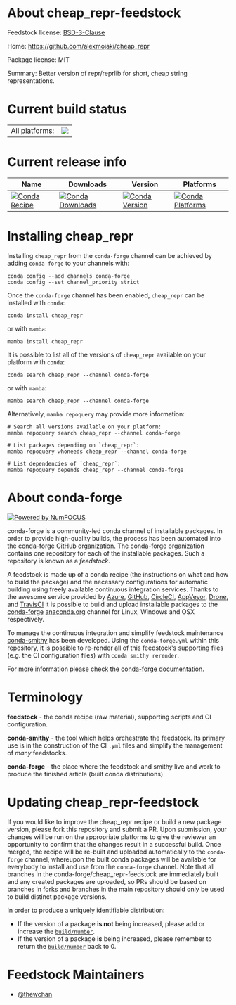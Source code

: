 About cheap_repr-feedstock
==========================

Feedstock license: [BSD-3-Clause](https://github.com/conda-forge/cheap_repr-feedstock/blob/main/LICENSE.txt)

Home: https://github.com/alexmojaki/cheap_repr

Package license: MIT

Summary: Better version of repr/reprlib for short, cheap string representations.

Current build status
====================


<table><tr><td>All platforms:</td>
    <td>
      <a href="https://dev.azure.com/conda-forge/feedstock-builds/_build/latest?definitionId=14154&branchName=main">
        <img src="https://dev.azure.com/conda-forge/feedstock-builds/_apis/build/status/cheap_repr-feedstock?branchName=main">
      </a>
    </td>
  </tr>
</table>

Current release info
====================

| Name | Downloads | Version | Platforms |
| --- | --- | --- | --- |
| [![Conda Recipe](https://img.shields.io/badge/recipe-cheap_repr-green.svg)](https://anaconda.org/conda-forge/cheap_repr) | [![Conda Downloads](https://img.shields.io/conda/dn/conda-forge/cheap_repr.svg)](https://anaconda.org/conda-forge/cheap_repr) | [![Conda Version](https://img.shields.io/conda/vn/conda-forge/cheap_repr.svg)](https://anaconda.org/conda-forge/cheap_repr) | [![Conda Platforms](https://img.shields.io/conda/pn/conda-forge/cheap_repr.svg)](https://anaconda.org/conda-forge/cheap_repr) |

Installing cheap_repr
=====================

Installing `cheap_repr` from the `conda-forge` channel can be achieved by adding `conda-forge` to your channels with:

```
conda config --add channels conda-forge
conda config --set channel_priority strict
```

Once the `conda-forge` channel has been enabled, `cheap_repr` can be installed with `conda`:

```
conda install cheap_repr
```

or with `mamba`:

```
mamba install cheap_repr
```

It is possible to list all of the versions of `cheap_repr` available on your platform with `conda`:

```
conda search cheap_repr --channel conda-forge
```

or with `mamba`:

```
mamba search cheap_repr --channel conda-forge
```

Alternatively, `mamba repoquery` may provide more information:

```
# Search all versions available on your platform:
mamba repoquery search cheap_repr --channel conda-forge

# List packages depending on `cheap_repr`:
mamba repoquery whoneeds cheap_repr --channel conda-forge

# List dependencies of `cheap_repr`:
mamba repoquery depends cheap_repr --channel conda-forge
```


About conda-forge
=================

[![Powered by
NumFOCUS](https://img.shields.io/badge/powered%20by-NumFOCUS-orange.svg?style=flat&colorA=E1523D&colorB=007D8A)](https://numfocus.org)

conda-forge is a community-led conda channel of installable packages.
In order to provide high-quality builds, the process has been automated into the
conda-forge GitHub organization. The conda-forge organization contains one repository
for each of the installable packages. Such a repository is known as a *feedstock*.

A feedstock is made up of a conda recipe (the instructions on what and how to build
the package) and the necessary configurations for automatic building using freely
available continuous integration services. Thanks to the awesome service provided by
[Azure](https://azure.microsoft.com/en-us/services/devops/), [GitHub](https://github.com/),
[CircleCI](https://circleci.com/), [AppVeyor](https://www.appveyor.com/),
[Drone](https://cloud.drone.io/welcome), and [TravisCI](https://travis-ci.com/)
it is possible to build and upload installable packages to the
[conda-forge](https://anaconda.org/conda-forge) [anaconda.org](https://anaconda.org/)
channel for Linux, Windows and OSX respectively.

To manage the continuous integration and simplify feedstock maintenance
[conda-smithy](https://github.com/conda-forge/conda-smithy) has been developed.
Using the ``conda-forge.yml`` within this repository, it is possible to re-render all of
this feedstock's supporting files (e.g. the CI configuration files) with ``conda smithy rerender``.

For more information please check the [conda-forge documentation](https://conda-forge.org/docs/).

Terminology
===========

**feedstock** - the conda recipe (raw material), supporting scripts and CI configuration.

**conda-smithy** - the tool which helps orchestrate the feedstock.
                   Its primary use is in the construction of the CI ``.yml`` files
                   and simplify the management of *many* feedstocks.

**conda-forge** - the place where the feedstock and smithy live and work to
                  produce the finished article (built conda distributions)


Updating cheap_repr-feedstock
=============================

If you would like to improve the cheap_repr recipe or build a new
package version, please fork this repository and submit a PR. Upon submission,
your changes will be run on the appropriate platforms to give the reviewer an
opportunity to confirm that the changes result in a successful build. Once
merged, the recipe will be re-built and uploaded automatically to the
`conda-forge` channel, whereupon the built conda packages will be available for
everybody to install and use from the `conda-forge` channel.
Note that all branches in the conda-forge/cheap_repr-feedstock are
immediately built and any created packages are uploaded, so PRs should be based
on branches in forks and branches in the main repository should only be used to
build distinct package versions.

In order to produce a uniquely identifiable distribution:
 * If the version of a package **is not** being increased, please add or increase
   the [``build/number``](https://docs.conda.io/projects/conda-build/en/latest/resources/define-metadata.html#build-number-and-string).
 * If the version of a package **is** being increased, please remember to return
   the [``build/number``](https://docs.conda.io/projects/conda-build/en/latest/resources/define-metadata.html#build-number-and-string)
   back to 0.

Feedstock Maintainers
=====================

* [@thewchan](https://github.com/thewchan/)

